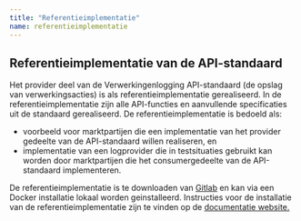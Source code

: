 ```yaml
---
title: "Referentieimplementatie"
name: referentieimplementatie
---
```

## Referentieimplementatie van de API-standaard 
Het provider deel van de Verwerkingenlogging API-standaard (de opslag van verwerkingsacties) is als referentieimplementatie gerealiseerd. In de referentieimplementatie zijn alle API-functies en aanvullende specificaties uit de standaard gerealiseerd. De referentieimplementatie is bedoeld als:

* voorbeeld voor marktpartijen die een implementatie van het provider gedeelte van de API-standaard willen realiseren, en 
* implementatie van een logprovider die in testsituaties gebruikt kan worden door marktpartijen die het consumergedeelte van de API-standaard implementeren.

De referentieimplementatie is te downloaden van [Gitlab](https://gitlab.com/commonground/referentie-apis/verwerkingenlogging) en kan via een Docker installatie lokaal worden geinstalleerd. Instructies voor de installatie van de referentieimplementatie zijn te vinden op de [documentatie website.](https://commonground.gitlab.io/referentie-apis/verwerkingenlogging/index.html)
